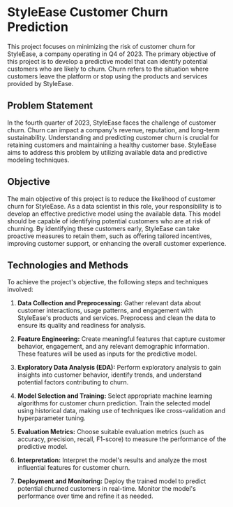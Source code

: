 # StyleEase Customer Churn Prediction

This project focuses on minimizing the risk of customer churn for StyleEase, a company operating in Q4 of 2023. The primary objective of this project is to develop a predictive model that can identify potential customers who are likely to churn. Churn refers to the situation where customers leave the platform or stop using the products and services provided by StyleEase.

## Problem Statement

In the fourth quarter of 2023, StyleEase faces the challenge of customer churn. Churn can impact a company's revenue, reputation, and long-term sustainability. Understanding and predicting customer churn is crucial for retaining customers and maintaining a healthy customer base. StyleEase aims to address this problem by utilizing available data and predictive modeling techniques.

## Objective

The main objective of this project is to reduce the likelihood of customer churn for StyleEase. As a data scientist in this role, your responsibility is to develop an effective predictive model using the available data. This model should be capable of identifying potential customers who are at risk of churning. By identifying these customers early, StyleEase can take proactive measures to retain them, such as offering tailored incentives, improving customer support, or enhancing the overall customer experience.

## Technologies and Methods

To achieve the project's objective, the following steps and techniques involved:

1. **Data Collection and Preprocessing:** Gather relevant data about customer interactions, usage patterns, and engagement with StyleEase's products and services. Preprocess and clean the data to ensure its quality and readiness for analysis.

2. **Feature Engineering:** Create meaningful features that capture customer behavior, engagement, and any relevant demographic information. These features will be used as inputs for the predictive model.

3. **Exploratory Data Analysis (EDA):** Perform exploratory analysis to gain insights into customer behavior, identify trends, and understand potential factors contributing to churn.

4. **Model Selection and Training:** Select appropriate machine learning algorithms for customer churn prediction. Train the selected model using historical data, making use of techniques like cross-validation and hyperparameter tuning.

5. **Evaluation Metrics:** Choose suitable evaluation metrics (such as accuracy, precision, recall, F1-score) to measure the performance of the predictive model.

6. **Interpretation:** Interpret the model's results and analyze the most influential features for customer churn.

7. **Deployment and Monitoring:** Deploy the trained model to predict potential churned customers in real-time. Monitor the model's performance over time and refine it as needed.
